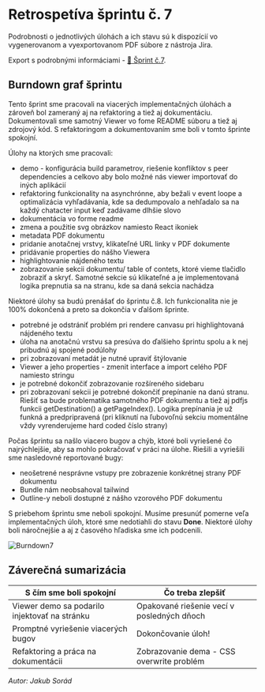 # Retrospetíva šprintu č. 7

Podrobnosti o jednotlivých úlohách a ich stavu sú k dispozícií vo vygenerovanom a vyexportovanom PDF súbore z nástroja Jira.

Export s podrobnými informáciami - [:closed_book: Šprint č.7](@site/static/pdf/sprintExport7.pdf).

## Burndown graf šprintu

Tento šprint sme pracovali na viacerých implementačných úlohách a zároveň bol zameraný aj na refaktoring a tiež aj dokumentáciu. Dokumentovali sme samotný Viewer vo fome README súboru
a tiež aj zdrojový kód. S refaktoringom a dokumentovaním sme boli v tomto šprinte spokojní.

Úlohy na ktorých sme pracovali:

- demo - konfigurácia build parametrov, riešenie konfliktov s peer dependencies a celkovo aby bolo možné nás viewer importovať do iných aplikácií
- refaktoring funkcionality na asynchrónne, aby bežali v event loope a optimalizácia vyhľadávania, kde sa dedumpovalo a nehľadalo sa na každý chatacter input keď zadávame dlhšie slovo
- dokumentácia vo forme readme
- zmena a použitie svg obrázkov namiesto React ikoniek
- metadata PDF dokumentu
- pridanie anotačnej vrstvy, klikateľné URL linky v PDF dokumente
- pridávanie properties do nášho Viewera
- highlightovanie nájdeného textu
- zobrazovanie sekcii dokumentu/ table of contets, ktoré vieme tlačidlo zobraziť a skryť. Samotné sekcie sú klikateľné a je implementovaná logika prepnutia sa na stranu, kde sa daná sekcia nachádza

Niektoré úlohy sa budú prenášať do šprintu č.8. Ich funkcionalita nie je 100% dokončená a preto sa dokončia v ďalšom šprinte.

- potrebné je odstrániť problém pri rendere canvasu pri highlightovaná nájdeného textu
- úloha na anotačnú vrstvu sa presúva do ďalšieho šprintu spolu a k nej pribudnú aj spojené podúlohy
- pri zobrazovaní metadát je nutné upraviť štýlovanie
- Viewer a jeho properties - zmenit interface a import celého PDF namiesto stringu
- je potrebné dokončiť zobrazovanie rozšíreného sidebaru
- pri zobrazovaní sekcii je potrebné dokončiť prepínanie na danú stranu. Riešiť sa bude problematika samotného PDF dokumentu a tiež aj pdfjs funkcii getDestination() a getPageIndex(). Logika prepínania je už funkná a predpripravená (pri kliknutí na ľubovoľnú sekciu momentálne vždy vyrenderujeme hard coded číslo strany)

Počas šprintu sa našlo viacero bugov a chýb, ktoré boli vyriešené čo najrýchlejšie, aby sa mohlo pokračovať v práci na úlohe. Riešili a vyriešili sme nasledovné reportované bugy:

- neošetrené nesprávne vstupy pre zobrazenie konkrétnej strany PDF dokumentu
- Bundle nám neobsahoval tailwind
- Outline-y neboli dostupné z nášho vzorového PDF dokumentu

S priebehom šprintu sme neboli spokojní. Musíme presunúť pomerne veľa implementačných úloh, ktoré sme nedotiahli do stavu **Done**. Niektoré úlohy boli náročnejšie a aj z časového hľadiska sme ich podcenili.

![Burndown7](@site/static/img/burndown7.png)

## Záverečná sumarizácia

| **S čím sme boli spokojní**                   | **Čo treba zlepšiť**                       |
| --------------------------------------------- | ------------------------------------------ |
| Viewer demo sa podarilo injektovať na stránku | Opakované riešenie vecí v posledných dňoch |
| Promptné vyriešenie viacerých bugov           | Dokončovanie úloh!                         |
| Refaktoring a práca na dokumentácii           | Zobrazovanie dema - CSS overwrite problém  |

_Autor: Jakub Sorád_
